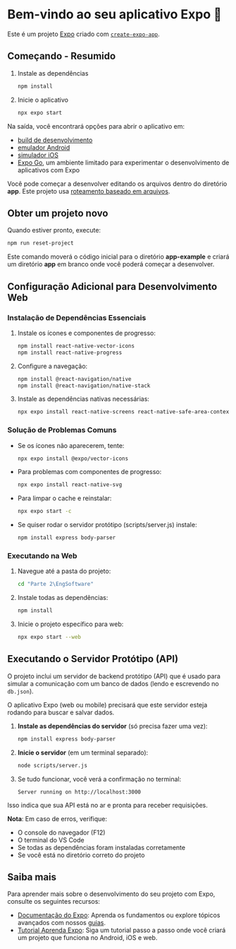 # Bem-vindo ao seu aplicativo Expo 👋

Este é um projeto [Expo](https://expo.dev) criado com [`create-expo-app`](https://www.npmjs.com/package/create-expo-app).

## Começando - Resumido

1. Instale as dependências

   ```bash
   npm install
   ```

2. Inicie o aplicativo

   ```bash
   npx expo start
   ```

Na saída, você encontrará opções para abrir o aplicativo em:

- [build de desenvolvimento](https://docs.expo.dev/develop/development-builds/introduction/)
- [emulador Android](https://docs.expo.dev/workflow/android-studio-emulator/)
- [simulador iOS](https://docs.expo.dev/workflow/ios-simulator/)
- [Expo Go](https://expo.dev/go), um ambiente limitado para experimentar o desenvolvimento de aplicativos com Expo

Você pode começar a desenvolver editando os arquivos dentro do diretório **app**. Este projeto usa [roteamento baseado em arquivos](https://docs.expo.dev/router/introduction).

## Obter um projeto novo

Quando estiver pronto, execute:

```bash
npm run reset-project
```

Este comando moverá o código inicial para o diretório **app-example** e criará um diretório **app** em branco onde você poderá começar a desenvolver.

## Configuração Adicional para Desenvolvimento Web

### Instalação de Dependências Essenciais

1. Instale os ícones e componentes de progresso:
   ```bash
   npm install react-native-vector-icons
   npm install react-native-progress
   ```

2. Configure a navegação:
   ```bash
   npm install @react-navigation/native
   npm install @react-navigation/native-stack
   ```

3. Instale as dependências nativas necessárias:
   ```bash
   npx expo install react-native-screens react-native-safe-area-context
   ```

### Solução de Problemas Comuns

- Se os ícones não aparecerem, tente:
  ```bash
  npx expo install @expo/vector-icons
  ```

- Para problemas com componentes de progresso:
  ```bash
  npx expo install react-native-svg
  ```

- Para limpar o cache e reinstalar:
  ```bash
  npx expo start -c
  ```

-  Se quiser rodar o servidor protótipo (scripts/server.js) instale:
   ```bash
   npm install express body-parser
   ```

### Executando na Web

1. Navegue até a pasta do projeto:
   ```bash
   cd "Parte 2\EngSoftware"
   ```

2. Instale todas as dependências:
   ```bash
   npm install
   ```

3. Inicie o projeto específico para web:
   ```bash
   npx expo start --web
   ```

## Executando o Servidor Protótipo (API)

O projeto inclui um servidor de backend protótipo (API) que é usado para simular a comunicação com um banco de dados (lendo e escrevendo no `db.json`).

O aplicativo Expo (web ou mobile) precisará que este servidor esteja rodando para buscar e salvar dados.

1.  **Instale as dependências do servidor** (só precisa fazer uma vez):
    ```bash
    npm install express body-parser
    ```

2.  **Inicie o servidor** (em um terminal separado):
    ```bash
    node scripts/server.js
    ```

3.  Se tudo funcionar, você verá a confirmação no terminal:
    ```
    Server running on http://localhost:3000
    ```

Isso indica que sua API está no ar e pronta para receber requisições.

**Nota**: Em caso de erros, verifique:
- O console do navegador (F12)
- O terminal do VS Code
- Se todas as dependências foram instaladas corretamente
- Se você está no diretório correto do projeto

## Saiba mais

Para aprender mais sobre o desenvolvimento do seu projeto com Expo, consulte os seguintes recursos:

- [Documentação do Expo](https://docs.expo.dev/): Aprenda os fundamentos ou explore tópicos avançados com nossos [guias](https://docs.expo.dev/guides).
- [Tutorial Aprenda Expo](https://docs.expo.dev/tutorial/introduction/): Siga um tutorial passo a passo onde você criará um projeto que funciona no Android, iOS e web.